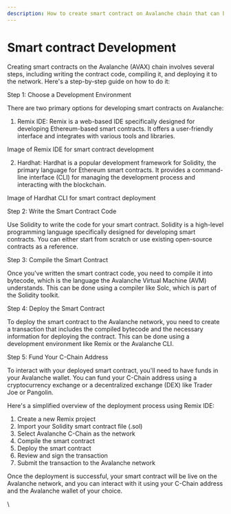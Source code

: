 ```yaml
---
description: How to create smart contract on Avalanche chain that can be run by AVM tools,
---
```


# Smart contract Development



Creating smart contracts on the Avalanche (AVAX) chain involves several steps, including writing the contract code, compiling it, and deploying it to the network. Here's a step-by-step guide on how to do it:

Step 1: Choose a Development Environment

There are two primary options for developing smart contracts on Avalanche:

1. Remix IDE: Remix is a web-based IDE specifically designed for developing Ethereum-based smart contracts. It offers a user-friendly interface and integrates with various tools and libraries.

Image of Remix IDE for smart contract development

2. Hardhat: Hardhat is a popular development framework for Solidity, the primary language for Ethereum smart contracts. It provides a command-line interface (CLI) for managing the development process and interacting with the blockchain.

Image of Hardhat CLI for smart contract deployment

Step 2: Write the Smart Contract Code

Use Solidity to write the code for your smart contract. Solidity is a high-level programming language specifically designed for developing smart contracts. You can either start from scratch or use existing open-source contracts as a reference.

Step 3: Compile the Smart Contract

Once you've written the smart contract code, you need to compile it into bytecode, which is the language the Avalanche Virtual Machine (AVM) understands. This can be done using a compiler like Solc, which is part of the Solidity toolkit.

Step 4: Deploy the Smart Contract

To deploy the smart contract to the Avalanche network, you need to create a transaction that includes the compiled bytecode and the necessary information for deploying the contract. This can be done using a development environment like Remix or the Avalanche CLI.

Step 5: Fund Your C-Chain Address

To interact with your deployed smart contract, you'll need to have funds in your Avalanche wallet. You can fund your C-Chain address using a cryptocurrency exchange or a decentralized exchange (DEX) like Trader Joe or Pangolin.

Here's a simplified overview of the deployment process using Remix IDE:

1. Create a new Remix project
2. Import your Solidity smart contract file (.sol)
3. Select Avalanche C-Chain as the network
4. Compile the smart contract
5. Deploy the smart contract
6. Review and sign the transaction
7. Submit the transaction to the Avalanche network

Once the deployment is successful, your smart contract will be live on the Avalanche network, and you can interact with it using your C-Chain address and the Avalanche wallet of your choice.

\


